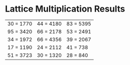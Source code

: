 # Lattice Multiplication Results

|   |   |   |
|---|---|---|
| 30 = 1770 | 44 = 4180 | 83 = 5395 |
| 95 = 3420 | 66 = 2178 | 53 = 2491 |
| 34 = 1972 | 66 = 4356 | 39 = 2067 |
| 17 = 1190 | 24 = 2112 | 41 = 738 |
| 51 = 3723 | 30 = 1320 | 28 = 840 |
